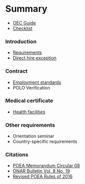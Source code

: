 # Summary

* [OEC Guide](README.md)
* [Checklist](docs/checklist.md)

### Introduction

* [Requirements](docs/direct_hire_requirements.md)
* [Direct hire exception](docs/direct_hire_exception.md)

### Contract

* [Employment standards](docs/employment_standards.md)
* POLO Verification

### Medical certificate

* [Health facilities](docs/health_facilities.md)

### Other requirements

* Orientation seminar
* Country-specific requirements

### Citations

* [POEA Memorandum Circular 08](docs/memorandum_circular_08.md)
* [ONAR Bulletin Vol. 8 No. 19](docs/effectivity_of_memorandum_circular_08.md)
* [Revised POEA Rules of 2016](docs/revised_poea_rules_of_2016.md)
